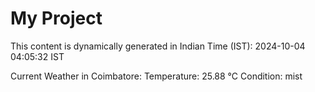 # My Project

This content is dynamically generated in Indian Time (IST): 2024-10-04 04:05:32 IST


Current Weather in Coimbatore:
Temperature: 25.88 °C
Condition: mist
